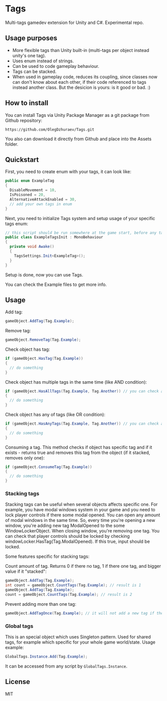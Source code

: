 # Tags
Multi-tags gamedev extension for Unity and C#. Experimental repo.

## Usage purposes
- More flexible tags than Unity built-in (multi-tags per object instead unity's one tag).
- Uses enum instead of strings.
- Can be used to code gameplay behaviour.
- Tags can be stacked.
- When used in gameplay code, reduces its coupling, since classes now can don't know about each other, if their code referenced to tags instead another class. But the desicion is yours: is it good or bad. :)

## How to install
You can install Tags via Unity Package Manager as a git package from Github repository:
```
https://github.com/OlegDzhuraev/Tags.git
```
You also can download it directly from Github and place into the Assets folder.

## Quickstart

First, you need to create enum with your tags, it can look like:
```cs
public enum ExampleTag
{
  DisableMovement = 10,
  IsPoisoned = 20,
  AlternativeAttackEnabled = 30,
  // add your own tags in enum
}
```

Next, you need to initialize Tags system and setup usage of your specific tags enum:
```cs 
// this script should be run somewhere at the game start, before any tags usage occurs.
public class ExampleTagsInit : MonoBehaviour
{
  private void Awake()
  {
    TagsSettings.Init<ExampleTag>();
  }
}
```
Setup is done, now you can use Tags.

You can check the Example files to get more info.

## Usage
Add tag:
```cs
gameObject.AddTag(Tag.Example);
```

Remove tag:
```cs
gameObject.RemoveTag(Tag.Example);
```

Check object has tag:
```cs
if (gameObject.HasTag(Tag.Example))
{
  // do something
}
```

Check object has multiple tags in the same time (like AND condition):
```cs
if (gameObject.HasAllTags(Tag.Example, Tag.Another)) // you can check any amount of tags
{
  // do something
}
```

Check object has any of tags (like OR condition):
```cs
if (gameObject.HasAnyTags(Tag.Example, Tag.Another)) // you can check any amount of tags
{
  // do something
}
```

Consuming a tag. This method checks if object has specific tag and if it exists - returns true and removes this tag from the object (if it stacked, removes only one):
```cs
if (gameObject.ConsumeTag(Tag.Example)) 
{
  // do something
}
```

### Stacking tags
Stacking tags can be useful when several objects affects specific one. 
For example, you have modal windows system in your game and you need to lock player controls if there some modal opened. You can open any amount of modal windows in the same time. 
So, every time you're opening a new window, you're adding new tag ModalOpened to the some WindowLockerObject. When closing window, you're removing one tag.
You can check that player controls should be locked by checking windowLocker.HasTag(Tag.ModalOpened). If this true, input should be locked.

Some features specific for stacking tags:

Count amount of tag. Returns 0 if there no tag, 1 if there one tag, and bigger value if it "stacked":
```cs
gameObject.AddTag(Tag.Example);
int count = gameObject.CountTags(Tag.Example); // result is 1
gameObject.AddTag(Tag.Example);
count = gameObject.CountTags(Tag.Example); // result is 2
```

Prevent adding more than one tag:
```cs
gameObject.AddTagOnce(Tag.Example); // it will not add a new tag if there already added at least one
```

### Global tags
This is an special object which uses Singleton pattern. Used for shared tags, for example which specific for your whole game world/state. 
Usage example:
```cs
GlobalTags.Instance.Add(Tag.Example);
```

It can be accessed from any script by `GlobalTags.Instance`.

## License 
MIT
